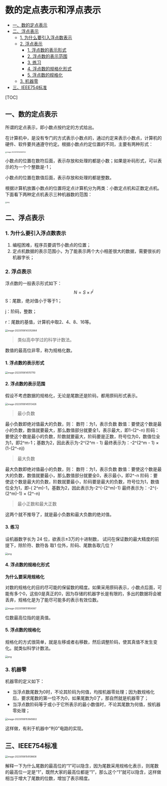 # 数的定点表示和浮点表示

<!-- START doctoc generated TOC please keep comment here to allow auto update -->
<!-- DON'T EDIT THIS SECTION, INSTEAD RE-RUN doctoc TO UPDATE -->

- [一、数的定点表示](#%E4%B8%80%E6%95%B0%E7%9A%84%E5%AE%9A%E7%82%B9%E8%A1%A8%E7%A4%BA)
- [二、浮点表示](#%E4%BA%8C%E6%B5%AE%E7%82%B9%E8%A1%A8%E7%A4%BA)
    - [1. 为什么要引入浮点数表示](#1-%E4%B8%BA%E4%BB%80%E4%B9%88%E8%A6%81%E5%BC%95%E5%85%A5%E6%B5%AE%E7%82%B9%E6%95%B0%E8%A1%A8%E7%A4%BA)
    - [2. 浮点表示](#2-%E6%B5%AE%E7%82%B9%E8%A1%A8%E7%A4%BA)
        - [1. 浮点数的表示形式](#1-%E6%B5%AE%E7%82%B9%E6%95%B0%E7%9A%84%E8%A1%A8%E7%A4%BA%E5%BD%A2%E5%BC%8F)
        - [2. 浮点数的表示范围](#2-%E6%B5%AE%E7%82%B9%E6%95%B0%E7%9A%84%E8%A1%A8%E7%A4%BA%E8%8C%83%E5%9B%B4)
        - [3. 练习](#3-%E7%BB%83%E4%B9%A0)
        - [4. 浮点数的规格化形式](#4-%E6%B5%AE%E7%82%B9%E6%95%B0%E7%9A%84%E8%A7%84%E6%A0%BC%E5%8C%96%E5%BD%A2%E5%BC%8F)
        - [5. 浮点数的规格化](#5-%E6%B5%AE%E7%82%B9%E6%95%B0%E7%9A%84%E8%A7%84%E6%A0%BC%E5%8C%96)
    - [3. 机器零](#3-%E6%9C%BA%E5%99%A8%E9%9B%B6)
- [三、IEEE754标准](#%E4%B8%89ieee754%E6%A0%87%E5%87%86)

<!-- END doctoc generated TOC please keep comment here to allow auto update -->

[TOC]

## 一、数的定点表示

所谓的定点表示，即小数点按约定的方式给出。

在计算机中，是没有专门的方式表示小数点的，通过约定来表示小数点，计算机的硬件、软件要共通遵守约定。根据小数点约定位置的不同，主要有两种形式：

<img src="images/9-定点表示两种形式.png" alt="image-20230105164949122" style="zoom: 33%;" />

小数点的位置在数符后面，表示存放和处理的都是小数；如果是补码形式，可以表示的为一个个整数是-1；

小数点的位置在数值后面，表示存放和处理的都是整数。

根据计算机放置小数点的位置将定点计算机分为两类：小数定点机和正数定点机。下面看下两种定点机表示三种机器数的范围：

<img src="images/9-定点机表示范围.png" alt="png" style="zoom: 33%;" />

## 二、浮点表示

### 1. 为什么要引入浮点数表示

1. 编程困难，程序员要调节小数点的位置；
2. 定点机数据的表示范围小，为了能表示两个大小相差很大的数据，需要很长的机器字长；

### 2. 浮点表示

浮点数的一般表示形式如下： $$ N = S × r^j $$ S：尾数，绝对值小于等于1；

j：阶码，整数；

r：尾数的基值，计算机中取2、4、8、16等。

<img src="images/9-浮点表示.png" alt="image-20230106143352664" style="zoom:50%;" />

> 类似高中学过的科学计数法。

数值的最高位非零，称为规格化数。

#### 1. 浮点数的表示形式

<img src="images/9-浮点数的表示形式.png" alt="image-20230106145157110" style="zoom:50%;" />

#### 2. 浮点数的表示范围

假设不考虑数据的规格化，无论是尾数还是阶码，都用原码形式表示。

<img src="images/9-浮点数的表示范围.png" alt="image-20230106145513426" style="zoom:50%;" />

> 最小负数

最小负数即绝对值最大的负数，则： 数符：为1，表示负数 数值：要使这个数是最小的负数，数值就要最大，那么数值部分就要全1，表示最大，即1-(2^-n)
阶码：要使这个数是最小的负数，阶数就要最大，阶码要是正数，符号位为0，数值位全为1，即2^m-1；基数为2，因此表示为-2^(2^m - 1)
最终表示为：-2^(2^m - 1) × (1-(2^-n))

> 最大负数

最大负数即绝对值最小的负数，则： 数符：为1，表示负数 数值：要使这个数是最大的负数，数值就要最小，那么数值部分就要全0，表示最小，即2^-n 阶码：要使这个数是最大的负数，阶数就要最小，阶码要是最大的负数，符号位为1，数值位全为1，即-(
2^m)-1，基数为2，因此表示为-2^(-(2^m)-1)
最终表示为：-2^(-(2^m)-1) × (2^-n)

> 最小正数和最大正数

这两个就不推导了，就是最小负数和最大负数的绝对值。

#### 3. 练习

设机器数字长为 24 位，欲表示±3万的十进制数， 试问在保证数的最大精度的前提下，除阶符、数符各 取1 位外，阶码、尾数各取几位？

<img src="images/9-浮点数表示练习.png" alt="png" style="zoom:50%;" />

#### 4. 浮点数的规格化形式

**为什么要采用规格化**

对数的规格化的目的尽可能的保留数的精度。如果采用原码表示，小数点后面，可能有多个0，这些0是真正的0，因为存储的机器字长是有限的，多出的数据将会被丢弃，规格化是为了能尽可能多的表示有效位数。

<img src="images/9-浮点数的规格化形式.png" alt="image-20230106151854067" style="zoom:50%;" />

位数最高位指的是真值。

#### 5. 浮点数的规格化

规格化的方式很简单，就是左移或者右移数，然后调整阶码，使其真值不发生变化。就类似科学计数法。

<img src="images/9-浮点数的规格化.png" alt="png" style="zoom:50%;" />

### 3. 机器零

机器零的定义如下：

- 当浮点数尾数为0时，不论其阶码为何值，均按机器零处理；因为数规格化后，要求尾数的第一位不为0，如果尾数为0了，那自然就是机器零了；
- 当浮点数阶码等于或小于它所表示的最小数值时，不论其尾数为何值，按机器零处理；

<img src="images/9-机器零.png" alt="image-20230106153945602" style="zoom:50%;" />

这样做，有利于机器中“判0”电路的实现。

## 三、IEEE754标准

<img src="images/9-IEEE754标准.png" alt="image-20230106154108608" style="zoom: 50%;" />

解释一下为什么尾数的最高位的“1”可以隐含，因为尾数采用规格化表示，则尾数的最高位一定是“1”，既然大家的最高位都是“1”，那么这个“1”就可以隐含，这样做相当于增大了尾数的位数，增加了表示精度。
